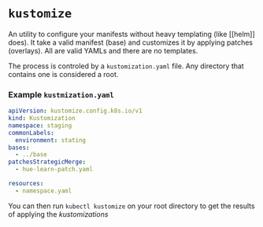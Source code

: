 # `kustomize`
An utility to configure your manifests without heavy templating (like [[helm]] does). It take a valid manifest (base) and customizes it by applying patches (overlays). All are valid YAMLs and there are no templates.

The process is controled by a `kustomization.yaml` file. Any directory that contains one is considered a root.

### Example `kustmization.yaml`
```yaml
apiVersion: kustomize.config.k8s.io/v1
kind: Kustomization
namespace: staging
commonLabels:
  environment: stating
bases:
  - ../base
patchesStrategicMerge:
  - hue-learn-patch.yaml

resources:
  - namespace.yaml
```

You can then run `kubectl kustomize` on your root directory to get the results of applying the *kustomizations*
